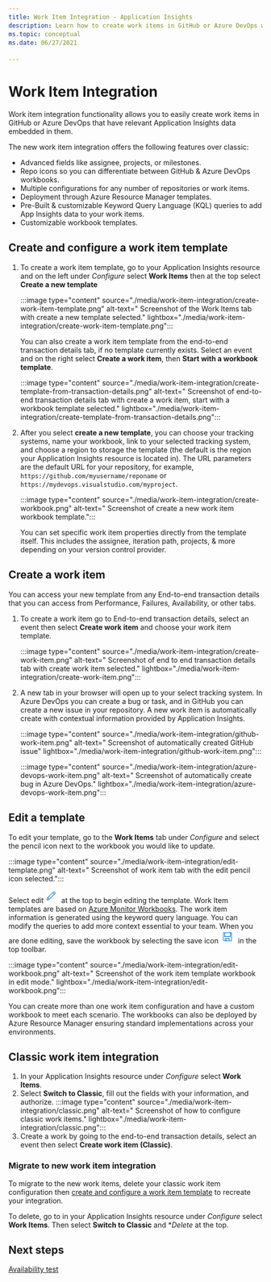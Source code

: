 ```yaml
---
title: Work Item Integration - Application Insights
description: Learn how to create work items in GitHub or Azure DevOps with Application Insights data embedded in them.
ms.topic: conceptual
ms.date: 06/27/2021

---
```


# Work Item Integration 

Work item integration functionality allows you to easily create work items in GitHub or Azure DevOps that have relevant Application Insights data embedded in them.


The new work item integration offers the following features over classic:
- Advanced fields like assignee, projects, or milestones.
- Repo icons so you can differentiate between GitHub & Azure DevOps workbooks.
- Multiple configurations for any number of repositories or work items.
- Deployment through Azure Resource Manager templates.
- Pre-Built & customizable Keyword Query Language (KQL) queries to add App Insights data to your work items.
- Customizable workbook templates.


## Create and configure a work item template

1. To create a work item template, go to your Application Insights resource and on the left under *Configure* select **Work Items** then at the top select **Create a new template**

    :::image type="content" source="./media/work-item-integration/create-work-item-template.png" alt-text=" Screenshot of the Work Items tab with create a new template selected." lightbox="./media/work-item-integration/create-work-item-template.png":::

    You can also create a work item template from the end-to-end transaction details tab, if no template currently exists. Select an event and on the right select **Create a work item**, then **Start with a workbook template**.

    :::image type="content" source="./media/work-item-integration/create-template-from-transaction-details.png" alt-text=" Screenshot of  end-to-end transaction details tab with create a work item, start with a workbook template selected." lightbox="./media/work-item-integration/create-template-from-transaction-details.png":::

2. After you select **create a new template**, you can choose your tracking systems, name your workbook, link to your selected tracking system, and choose a region to storage the template (the default is the region your Application Insights resource is located in). The URL parameters are the default URL for your repository, for example, `https://github.com/myusername/reponame` or `https://mydevops.visualstudio.com/myproject`.

    :::image type="content" source="./media/work-item-integration/create-workbook.png" alt-text=" Screenshot of create a new work item workbook template.":::

    You can set specific work item properties directly from the template itself. This includes the assignee, iteration path, projects, & more depending on your version control provider.

## Create a work item

 You can access your new template from any End-to-end transaction details that you can access from Performance, Failures, Availability, or other tabs.

1. To create a work item go to End-to-end transaction details, select an event then select **Create work item** and choose your work item template.

    :::image type="content" source="./media/work-item-integration/create-work-item.png" alt-text=" Screenshot of end to end transaction details tab with create work item selected." lightbox="./media/work-item-integration/create-work-item.png":::

1. A new tab in your browser will open up to your select tracking system. In Azure DevOps you can create a bug or task, and in GitHub you can create a new issue in your repository. A new work item is automatically create with contextual information provided by Application Insights.

    :::image type="content" source="./media/work-item-integration/github-work-item.png" alt-text=" Screenshot of automatically created GitHub issue" lightbox="./media/work-item-integration/github-work-item.png":::

    :::image type="content" source="./media/work-item-integration/azure-devops-work-item.png" alt-text=" Screenshot of automatically create bug in Azure DevOps." lightbox="./media/work-item-integration/azure-devops-work-item.png":::

## Edit a template

To edit your template, go to the **Work Items** tab under *Configure* and select the pencil icon next to the workbook you would like to update.

:::image type="content" source="./media/work-item-integration/edit-template.png" alt-text=" Screenshot of work item tab with the edit pencil icon selected.":::

Select edit ![edit icon](./media/work-item-integration/edit-icon.png) at the top to begin editing the template. Work Item templates are based on [Azure Monitor Workbooks](../visualize/workbooks-overview.md). The work item information is generated using the keyword query language. You can modify the queries to add more context essential to your team. When you are done editing, save the workbook by selecting the save icon ![save icon](./media/work-item-integration/save-icon.png) in the top toolbar.

:::image type="content" source="./media/work-item-integration/edit-workbook.png" alt-text=" Screenshot of the work item template workbook in edit mode." lightbox="./media/work-item-integration/edit-workbook.png":::

You can create more than one work item configuration and have a custom workbook to meet each scenario. The workbooks can also be deployed by Azure Resource Manager ensuring standard implementations across your environments.

## Classic work item integration 

1. In your Application Insights resource under *Configure* select **Work Items**.
1. Select **Switch to Classic**, fill out the fields with your information, and authorize. 
    :::image type="content" source="./media/work-item-integration/classic.png" alt-text=" Screenshot of how to configure classic work items." lightbox="./media/work-item-integration/classic.png":::
1. Create a work by going to the end-to-end transaction details, select an event then select **Create work item (Classic)**. 


### Migrate to new work item integration

To migrate to the new work items, delete your classic work item configuration then [create and configure a work item template](#create-and-configure-a-work-item-template) to recreate your integration.

To delete, go to in your Application Insights resource under *Configure* select **Work Items**. Then select  **Switch to Classic** and **Delete* at the top.


## Next steps
[Availability test](availability-overview.md)

